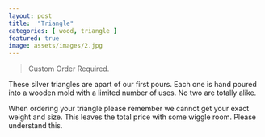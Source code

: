 ```yaml
---
layout: post
title:  "Triangle"
categories: [ wood, triangle ]
featured: true
image: assets/images/2.jpg
---
```

> Custom Order Required.

These silver triangles are apart of our first pours. Each one is hand poured into a wooden mold with a limited number of uses. No two are totally alike.

When ordering your triangle please remember we cannot get your exact weight and size. This leaves the total price with some wiggle room. Please understand this.

